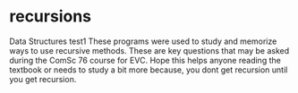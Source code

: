 # recursions
Data Structures test1
These programs were used to study and memorize ways to use recursive methods. 
These are key questions that may be asked during the ComSc 76 course for EVC.
Hope this helps anyone reading the textbook or needs to study a bit more because,
you dont get recursion until you get recursion.

